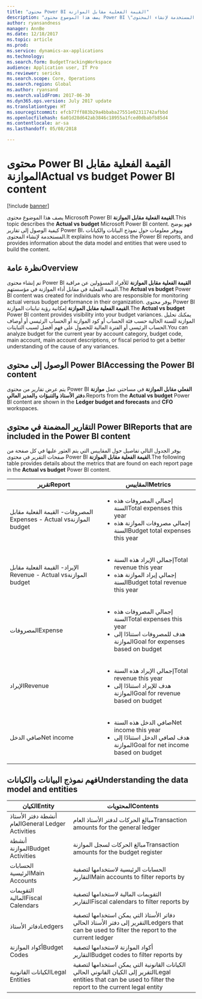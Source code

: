 ```yaml
---
title: "محتوى Power BI القيمة الفعلية مقابل الموازنة"
description: "يصف هذا الموضوع محتوى Power BI \"القيمة الفعلية مقابل الموازنة‬\". وتوضح هذه المقالة كيفية الوصول إلى التقارير التي تم تضمينها في المحتوى، وتوفر معلومات حول نموذج البيانات والكيانات المستخدمة لإنشاء المحتوى."
author: ryansandness
manager: AnnBe
ms.date: 12/18/2017
ms.topic: article
ms.prod: 
ms.service: dynamics-ax-applications
ms.technology: 
ms.search.form: BudgetTrackingWorkspace
audience: Application user, IT Pro
ms.reviewer: sericks
ms.search.scope: Core, Operations
ms.search.region: Global
ms.author: ryansand
ms.search.validFrom: 2017-06-30
ms.dyn365.ops.version: July 2017 update
ms.translationtype: HT
ms.sourcegitcommit: efcb77ff883b29a4bbaba27551e02311742afbbd
ms.openlocfilehash: 6a01d28d642ab3846c18955a1fced0dbabfb85d4
ms.contentlocale: ar-sa
ms.lasthandoff: 05/08/2018

---
```


# <a name="actual-vs-budget-power-bi-content"></a><span data-ttu-id="50132-104">محتوى Power BI القيمة الفعلية مقابل الموازنة</span><span class="sxs-lookup"><span data-stu-id="50132-104">Actual vs budget Power BI content</span></span>

[!include [banner](../includes/banner.md)]

<span data-ttu-id="50132-105">يصف هذا الموضوع محتوى Microsoft Power BI **القيمة الفعلية مقابل الموازنة‬**.</span><span class="sxs-lookup"><span data-stu-id="50132-105">This topic describes the **Actual vs budget** Microsoft Power BI content.</span></span> <span data-ttu-id="50132-106">فهو يوضح كيفية الوصول إلى تقارير Power BI، ويوفر معلومات حول نموذج البيانات والكيانات المستخدمة لإنشاء المحتوى.</span><span class="sxs-lookup"><span data-stu-id="50132-106">It explains how to access the Power BI reports, and provides information about the data model and entities that were used to build the content.</span></span> 

## <a name="overview"></a><span data-ttu-id="50132-107">نظرة عامة</span><span class="sxs-lookup"><span data-stu-id="50132-107">Overview</span></span>

<span data-ttu-id="50132-108">تم إنشاء محتوى Power BI **القيمة الفعلية مقابل الموازنة** للأفراد المسؤولين عن مراقبة القيمة الفعلية في مقابل أداء الموازنة في مؤسستهم.</span><span class="sxs-lookup"><span data-stu-id="50132-108">The **Actual vs budget** Power BI content was created for individuals who are responsible for monitoring actual versus budget performance in their organization.</span></span> <span data-ttu-id="50132-109">يوفر محتوى Power BI **القيمة الفعلية مقابل الموازنة** إمكانية رؤية تباينات الموازنة.</span><span class="sxs-lookup"><span data-stu-id="50132-109">The **Actual vs budget** Power BI content provides visibility into your budget variances.</span></span> <span data-ttu-id="50132-110">يمكنك تحليل الموازنة للسنة الحالية حسب فئة الحساب أو كود الموازنة أو الحساب الرئيسي أو أوصاف الحساب الرئيسي أو الفترة المالية للحصول على فهم أفضل لسبب التباينات.</span><span class="sxs-lookup"><span data-stu-id="50132-110">You can analyze budget for the current year by account category, budget code, main account, main account descriptions, or fiscal period to get a better understanding of the cause of any variances.</span></span> 

## <a name="accessing-the-power-bi-content"></a><span data-ttu-id="50132-111">الوصول إلى محتوى Power BI</span><span class="sxs-lookup"><span data-stu-id="50132-111">Accessing the Power BI content</span></span>
<span data-ttu-id="50132-112">يتم عرض تقارير من محتوى Power BI **الفعلي مقابل الموازنة** في مساحتي عمل **موازنة دفتر الأستاذ والتنبؤات** و**المدير المالي**.</span><span class="sxs-lookup"><span data-stu-id="50132-112">Reports from the **Actual vs budget** Power BI content are shown in the **Ledger budget and forecasts** and **CFO** workspaces.</span></span>

## <a name="reports-that-are-included-in-the-power-bi-content"></a><span data-ttu-id="50132-113">التقارير المضمنة في محتوى Power BI</span><span class="sxs-lookup"><span data-stu-id="50132-113">Reports that are included in the Power BI content</span></span>
<span data-ttu-id="50132-114">يوفر الجدول التالي تفاصيل حول المقاييس التي يتم العثور عليها في كل صفحة من صفحات التقرير في محتوى Power BI **القيمة الفعلية مقابل الموازنة‬**.</span><span class="sxs-lookup"><span data-stu-id="50132-114">The following table provides details about the metrics that are found on each report page in the **Actual vs budget** Power BI content.</span></span>


|           <span data-ttu-id="50132-115">تقرير</span><span class="sxs-lookup"><span data-stu-id="50132-115">Report</span></span>            |                                       <span data-ttu-id="50132-116">المقاييس</span><span class="sxs-lookup"><span data-stu-id="50132-116">Metrics</span></span>                                        |
|-----------------------------|--------------------------------------------------------------------------------------|
| <span data-ttu-id="50132-117">المصروفات- ‏‫القيمة الفعلية مقابل الموازنة</span><span class="sxs-lookup"><span data-stu-id="50132-117">Expenses - Actual vs budget</span></span> |  <ul><li><span data-ttu-id="50132-118">إجمالي المصروفات هذه السنة</span><span class="sxs-lookup"><span data-stu-id="50132-118">Total expenses this year</span></span></li><li><span data-ttu-id="50132-119">إجمالي مصروفات الموازنة هذه السنة</span><span class="sxs-lookup"><span data-stu-id="50132-119">Budget total expenses this year</span></span></li></ul>  |
| <span data-ttu-id="50132-120">الإيراد- ‏‫القيمة الفعلية مقابل الموازنة</span><span class="sxs-lookup"><span data-stu-id="50132-120">Revenue - Actual vs budget</span></span>  |   <ul><li><span data-ttu-id="50132-121">إجمالي الإيراد هذه السنة</span><span class="sxs-lookup"><span data-stu-id="50132-121">Total revenue this year</span></span></li><li><span data-ttu-id="50132-122">إجمالي إيراد الموازنة هذه السنة</span><span class="sxs-lookup"><span data-stu-id="50132-122">Budget total revenue this year</span></span></li><ul>    |
|           <span data-ttu-id="50132-123">المصروفات</span><span class="sxs-lookup"><span data-stu-id="50132-123">Expense</span></span>           | <ul><li><span data-ttu-id="50132-124">إجمالي المصروفات هذه السنة</span><span class="sxs-lookup"><span data-stu-id="50132-124">Total expenses this year</span></span></li><li><span data-ttu-id="50132-125">هدف للمصروفات استنادًا إلى الموازنة</span><span class="sxs-lookup"><span data-stu-id="50132-125">Goal for expenses based on budget</span></span> </li><ul> |
|           <span data-ttu-id="50132-126">الإيراد</span><span class="sxs-lookup"><span data-stu-id="50132-126">Revenue</span></span>           |  <ul><li><span data-ttu-id="50132-127">إجمالي الإيراد هذه السنة</span><span class="sxs-lookup"><span data-stu-id="50132-127">Total revenue this year</span></span></li><li><span data-ttu-id="50132-128">هدف للإيراد استنادًا إلى الموازنة</span><span class="sxs-lookup"><span data-stu-id="50132-128">Goal for revenue based on budget</span></span> </li><ul>  |
|         <span data-ttu-id="50132-129">صافي الدخل</span><span class="sxs-lookup"><span data-stu-id="50132-129">Net income</span></span>          |  <ul><li><span data-ttu-id="50132-130">صافي الدخل هذه السنة</span><span class="sxs-lookup"><span data-stu-id="50132-130">Net income this year</span></span></li><li><span data-ttu-id="50132-131">هدف لصافي الدخل استنادًا إلى الموازنة</span><span class="sxs-lookup"><span data-stu-id="50132-131">Goal for net income based on budget</span></span> </li><ul>  |

## <a name="understanding-the-data-model-and-entities"></a><span data-ttu-id="50132-132">فهم نموذج البيانات والكيانات</span><span class="sxs-lookup"><span data-stu-id="50132-132">Understanding the data model and entities</span></span>

|          <span data-ttu-id="50132-133">الكيان</span><span class="sxs-lookup"><span data-stu-id="50132-133">Entity</span></span>           |                                     <span data-ttu-id="50132-134">المحتويات</span><span class="sxs-lookup"><span data-stu-id="50132-134">Contents</span></span>                                     |
|---------------------------|----------------------------------------------------------------------------------|
| <span data-ttu-id="50132-135">أنشطة دفتر الأستاذ العام</span><span class="sxs-lookup"><span data-stu-id="50132-135">General Ledger Activities</span></span> |                    <span data-ttu-id="50132-136">مبالغ الحركات لدفتر الأستاذ العام</span><span class="sxs-lookup"><span data-stu-id="50132-136">Transaction amounts for the general ledger</span></span>                    |
|     <span data-ttu-id="50132-137">أنشطة الموازنة</span><span class="sxs-lookup"><span data-stu-id="50132-137">Budget Activities</span></span>     |                   <span data-ttu-id="50132-138">مبالغ الحركات لسجل الموازنة</span><span class="sxs-lookup"><span data-stu-id="50132-138">Transaction amounts for the budget register</span></span>                    |
|       <span data-ttu-id="50132-139">الحسابات الرئيسية</span><span class="sxs-lookup"><span data-stu-id="50132-139">Main Accounts</span></span>       |                        <span data-ttu-id="50132-140">الحسابات الرئيسية لاستخدامها لتصفية التقارير</span><span class="sxs-lookup"><span data-stu-id="50132-140">Main accounts to filter reports by</span></span>                        |
|     <span data-ttu-id="50132-141">التقويمات المالية</span><span class="sxs-lookup"><span data-stu-id="50132-141">Fiscal Calendars</span></span>      |                      <span data-ttu-id="50132-142">التقويمات المالية لاستخدامها لتصفية التقارير</span><span class="sxs-lookup"><span data-stu-id="50132-142">Fiscal calendars to filter reports by</span></span>                       |
|          <span data-ttu-id="50132-143">دفاتر الأستاذ</span><span class="sxs-lookup"><span data-stu-id="50132-143">Ledgers</span></span>          |       <span data-ttu-id="50132-144">دفاتر الأستاذ التي يمكن استخدامها لتصفية التقرير إلى دفتر الأستاذ الحالي</span><span class="sxs-lookup"><span data-stu-id="50132-144">Ledgers that can be used to filter the report to the current ledger</span></span>        |
|       <span data-ttu-id="50132-145">أكواد الموازنة</span><span class="sxs-lookup"><span data-stu-id="50132-145">Budget Codes</span></span>        |                        <span data-ttu-id="50132-146">أكواد الموازنة لاستخدامها لتصفية التقارير</span><span class="sxs-lookup"><span data-stu-id="50132-146">Budget codes to filter reports by</span></span>                         |
|      <span data-ttu-id="50132-147">الكيانات القانونية</span><span class="sxs-lookup"><span data-stu-id="50132-147">Legal Entities</span></span>       | <span data-ttu-id="50132-148">الكيانات القانونية التي يمكن استخدامها لتصفية التقرير إلى الكيان القانوني الحالي</span><span class="sxs-lookup"><span data-stu-id="50132-148">Legal entities that can be used to filter the report to the current legal entity</span></span> |


